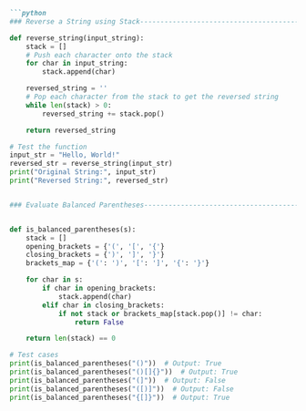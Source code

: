 
```markdown
```python
### Reverse a String using Stack--------------------------------------------------------

def reverse_string(input_string):
    stack = []
    # Push each character onto the stack
    for char in input_string:
        stack.append(char)

    reversed_string = ''
    # Pop each character from the stack to get the reversed string
    while len(stack) > 0:
        reversed_string += stack.pop()

    return reversed_string

# Test the function
input_str = "Hello, World!"
reversed_str = reverse_string(input_str)
print("Original String:", input_str)
print("Reversed String:", reversed_str)


### Evaluate Balanced Parentheses--------------------------------------------------------


def is_balanced_parentheses(s):
    stack = []
    opening_brackets = {'(', '[', '{'}
    closing_brackets = {')', ']', '}'}
    brackets_map = {'(': ')', '[': ']', '{': '}'}

    for char in s:
        if char in opening_brackets:
            stack.append(char)
        elif char in closing_brackets:
            if not stack or brackets_map[stack.pop()] != char:
                return False

    return len(stack) == 0

# Test cases
print(is_balanced_parentheses("()"))  # Output: True
print(is_balanced_parentheses("()[]{}"))  # Output: True
print(is_balanced_parentheses("(]"))  # Output: False
print(is_balanced_parentheses("([)]"))  # Output: False
print(is_balanced_parentheses("{[]}"))  # Output: True
